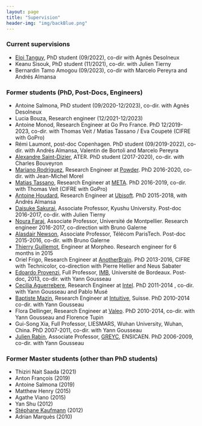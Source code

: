 ```yaml
---
layout: page
title: "Supervision"
header-img: "img/backBlue.png"
---
```


### Current supervisions

* [Eloi Tanguy](https://eloitanguy.github.io/), PhD student (09/2022), co-dir with Agnès Desolneux
* Keanu Sisouk, PhD student (11/2021), co-dir. with Julien Tierny
* Bernardin Tamo Amogou (09/2023), co-dir with Marcelo Pereyra and
Andrés Almansa 

### Former students (PhD, Post-Docs, Engineers)

* Antoine Salmona, PhD student (09/2020-12/2023), co-dir. with Agnès Desolneux
* Lucia Bouza, Research engineer (12/2021-12/2023)
* Antoine Monod, Research Engineer at Go Pro France. PhD 12/2019-2023,
  co-dir. with Thomas Veit / Matias Tassano / Eva Coupeté (CIFRE with GoPro)
* Rémi Laumont, post-doc Copenhagen. PhD student (09/2019-2022),
  co-dir. with Andrés Almansa, Valentin de Bortoli and Marcelo Pereyra
* [Alexandre Saint-Dizier](http://www.math-info.univ-paris5.fr/~adizier/), ATER. PhD student (2017-2020), co-dir. with Charles Bouveyron
* [Mariano Rodriguez](https://rdguez-mariano.github.io/), Research Engineer at [Powder](https://powder.gg/pc). PhD  2016-2020, co-dir. with Jean-Michel Morel
* [Matias Tassano](https://m-tassano.github.io/index.html), Research Engineer at [META](https://about.facebook.com/meta/). PhD 2016-2019, co-dir. with Thomas Veit (CIFRE with GoPro)
* [Antoine Houdard](https://houdard.wp.imt.fr/), Research Engineer at [Ubisoft](https://www.ubisoft.com/fr-fr/). PhD 2015-2018, with Andrés Almansa
* [Daisuke Sakurai](https://www.lip6.fr/actualite/personnes-fiche.php?ident=D1708), Associate Professor, Kyushu University. Post-doc 2016-2017, co-dir. with Julien Tierny
* [Noura Faraj](https://www.lirmm.fr/~nfaraj/),  Associate Professor, Université de Montpellier. Research engineer 2016-2017, co-direction with Bruno Galerne
* [Alasdair Newson](https://sites.google.com/site/alasdairnewson/), Associate Professor, Télécom ParisTech. Post-doc 2015-2016, co-dir. with Bruno Galerne
* [Thierry Guillemot](https://nl.linkedin.com/in/tguillemot),
  Engineer at Morpheo. Research engineer for 6 months in 2015
* Oriel Frigo,  Research Engineer at [AnotherBrain](https://anotherbrain.ai/#home). PhD 2013-2016, CIFRE with Technicolor, co-direction with Pierre Hellier and Neus Sabater
* [Edoardo Provenzi](https://www.math.u-bordeaux.fr/~eprovenzi/), Full Professor, [IMB](https://www.math.u-bordeaux.fr/imb/spip.php), Université de Bordeaux. Post-doc, 2013, co-dir. with Yann Gousseau
* [Cecilia Aguerrebere](http://aguerreb.github.io),  Research Engineer at [Intel](https://www.intel.com). PhD 2011-2014 , co-dir. with Yann Gousseau and Pablo Musé
* [Baptiste Mazin](https://mazin.wp.imt.fr), Research Engineer at [Intuitive](https://www.intuitive.com/en-us), Suisse. PhD 2010-2014 co-dir. with Yann Gousseau
* Flora Dellinger, Research Engineer at [Valeo](https://www.valeo.com/fr/). PhD 2010-2014, co-dir. with Yann Gousseau and Florence Tupin
* Gui-Song Xia, Full Professor, LIESMARS, Wuhan University, Wuhan, China. PhD 2007-2011, co-dir. with Yann Gousseau
* [Julien Rabin](https://sites.google.com/site/rabinjulien/), Associate Professor, [GREYC](https://www.greyc.fr/en/home/), ENSICAEN. PhD 2006-2009, co-dir. with Yann Gousseau

### Former Master students (other than PhD students)

* Thiziri Nait Saada (2021)
* Anton François (2019)
* Antoine Salmona (2019)
* Matthew Henry (2015)
* Agathe Viano (2015)
* Yan Shu (2012)
* [Stéphane Kaufmann](https://fr.linkedin.com/in/stéphane-kaufmann-5838a654) (2012)
* Adrian Marquès (2010)
